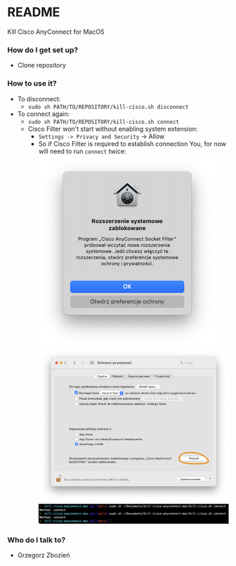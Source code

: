 # README #

Kill Cisco AnyConnect for MacOS

### How do I get set up? ###

* Clone repository
### How to use it? ###
* To disconnect:
    * ```sudo sh PATH/TO/REPOSITORY/kill-cisco.sh disconnect```
* To connect again:
    * ```sudo sh PATH/TO/REPOSITORY/kill-cisco.sh connect```
    * Cisco Filter won't start without enabling system extension:
        * ```Settings -> Privacy and Security``` -> Allow
        * So if Cisco Filter is required to establish connection You, for now will need to run ```connect``` twice:
        ![alt text for screen readers](assets/SystemExtenstionBlocked.png "SystemExtenstionBlocked")
        ![alt text for screen readers](assets/SystemExtenstionAllow.png "SystemExtenstionAllow")
        ![alt text for screen readers](assets/Terminal.png "SystemExtenstionAllow")

### Who do I talk to? ###

* Grzegorz Zbozień